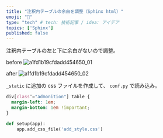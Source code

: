```yaml
---
title: "注釈内テーブルの余白を調整（Sphinx html）"
emoji: "📌"
type: "tech" # tech: 技術記事 / idea: アイデア
topics: ['Sphinx']
published: false
---
```


注釈内テーブルの左と下に余白がないので調整。

before
![a1fd1b19cfdadd454650_01](https://user-images.githubusercontent.com/99910/116774785-dbd7c000-aa99-11eb-9c10-a7530337cc8b.png)

after
![a1fd1b19cfdadd454650_02](https://user-images.githubusercontent.com/99910/116774787-e1350a80-aa99-11eb-8f41-9f0344642d56.png)

`_static` に追加の css ファイルを作成して、 `conf.py` で読み込み。

```css:add_style.css
div[class^="admonition"] table {
  margin-left: 1em;
  margin-bottom: 1em !important;
}
```

```python:conf.py
def setup(app):
    app.add_css_file('add_style.css')
```

